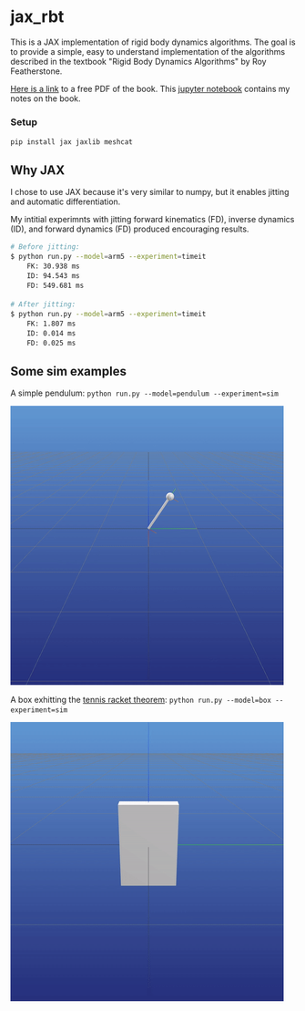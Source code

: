 # jax_rbt

This is a JAX implementation of rigid body dynamics algorithms. The goal is to provide a simple, easy to understand implementation of the algorithms described in the textbook "Rigid Body Dynamics Algorithms" by Roy Featherstone.

[Here is a link](https://bcourses.berkeley.edu/files/70847609/download?download_frd=1) to a free PDF of the book. This [jupyter notebook](featherstone_notes.ipynb) contains my notes on the book.

### Setup

```
pip install jax jaxlib meshcat
```


## Why JAX

I chose to use JAX because it's very similar to numpy, but it enables jitting and automatic differentiation.

My intitial experimnts with jitting forward kinematics (FD), inverse dynamics (ID), and forward dynamics (FD) produced encouraging results.

```sh
# Before jitting:
$ python run.py --model=arm5 --experiment=timeit
    FK: 30.938 ms
    ID: 94.543 ms
    FD: 549.681 ms

# After jitting:
$ python run.py --model=arm5 --experiment=timeit
    FK: 1.807 ms
    ID: 0.014 ms
    FD: 0.025 ms
```

## Some sim examples

A simple pendulum: `python run.py --model=pendulum --experiment=sim`

![pendulum](media/pendulum_sim.gif)

A box exhitting the [tennis racket theorem](https://en.wikipedia.org/wiki/Tennis_racket_theorem): `python run.py --model=box --experiment=sim`

![box](media/box_rotation_sim.gif)
